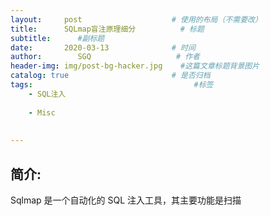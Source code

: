 ```yaml
---
layout:     post                    # 使用的布局（不需要改）
title:      SQLmap盲注原理细分          # 标题 
subtitle:      #副标题
date:       2020-03-13              # 时间
author:        SGQ                   # 作者
header-img: img/post-bg-hacker.jpg    #这篇文章标题背景图片
catalog: true                       # 是否归档
tags:                                    #标签
    - SQL注入 
    
    - Misc
    
    
---
```


## 简介:
Sqlmap 是一个自动化的 SQL 注入工具，其主要功能是扫描
